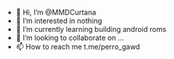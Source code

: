 - 👋 Hi, I’m @MMDCurtana
- 👀 I’m interested in nothing
- 🌱 I’m currently learning building android roms
- 💞️ I’m looking to collaborate on ...
- 📫 How to reach me t.me/perro_gawd

<!---
MMDCurtana/MMDCurtana is a ✨ special ✨ repository because its `README.md` (this file) appears on your GitHub profile.
You can click the Preview link to take a look at your changes.
--->
